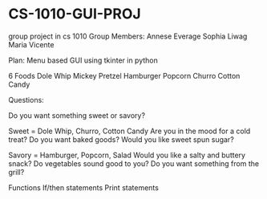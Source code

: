 # CS-1010-GUI-PROJ
 group project in cs 1010
Group Members:
Annese Everage
Sophia Liwag
Maria Vicente

Plan: Menu based GUI using tkinter in python

6 Foods 
Dole Whip 
Mickey Pretzel 
Hamburger
Popcorn 
Churro 
Cotton Candy 

Questions: 

Do you want something sweet or savory? 


Sweet = Dole Whip, Churro, Cotton Candy 
Are you in the mood for a cold treat? 
Do you want baked goods? 
Would you like sweet spun sugar? 


Savory = Hamburger, Popcorn, Salad 
Would you like a salty and buttery snack? 
Do vegetables sound good to you? 
Do you want something from the grill? 


Functions
If/then statements
Print statements

